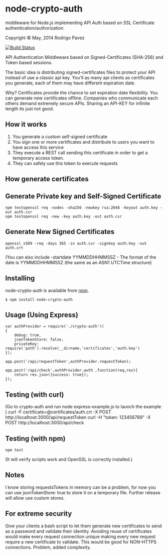 node-crypto-auth
=======================

middleware for Node.js implementing API Auth based on  SSL Certificate
authentication/authorization

Copyright © May, 2014 Rodrigo Pavez

[![Build Status](https://travis-ci.org/rpavez/node-crypto-auth.png)](https://travis-ci.org/rpavez/node-crypto-auth)

API Authentication Middleware based on Signed-Certificates (SHA-256) and Token based sessions.

The basic idea is distributing signed-certificates files to protect your API instead of use a classic api key.
You'll as many api clients as certificates you generate, each of them may have different expiration date.

Why? Certificates provide the chance to set expiration date flexibility. You can generate new certificates offline. 
Companies who communicate each others demand extremely secure APIs. Sharing an API-KEY for infinite length its just not good.

How it works
------------
1. You generate a custom self-signed certificate
2. You sign one or more certificates and distribute to users you want to have access this service
3. They execute a REST call sending this certificate in order to get a temporary access token.
4. They can safely use this token to execute requests

How generate certificates
----------------------------

Generate Private key and Self-Signed Certificate
------------------------------------------------
    npm testopenssl req -nodes -sha256 -newkey rsa:2048 -keyout auth.key -out auth.csr
    npm testopenssl req -new -key auth.key -out auth.csr

Generate New Signed Certificates
--------------------------------
    openssl x509 -req -days 365 -in auth.csr -signkey auth.key -out auth.crt
(You can also include -startdate YYMMDDHHMMSSZ - The format of the date is YYMMDDHHMMSSZ (the same as an ASN1 UTCTime structure)

Installing
----------

node-crypto-auth is available from [npm](https://npmjs.org/package/node-crypto-auth.).

    $ npm install node-crypto-auth

Usage (Using Express)
---------------------

    var authProvider = require('./crypto-auth')(
    {
    	debug: true, 
    	jsonTokenStore: false,
    	privateKey: require('path').resolve(__dirname,'certificates','auth.key')
    });
    
    app.post('/api/requestToken',authProvider.requestToken);
    
    app.post('/api/check',authProvider.auth ,function(req,res){
        return res.json({success: true});
    });


Testing (with curl)
-------------------
(Go to crypto-auth and run node express-example.js to launch the example )
    curl -F certificate=@certificates/auth.crt -X POST http://localhost:3000/api/requestToken
    curl -H "token: 123456789" -X POST http://localhost:3000/api/check


Testing (with npm)
---------------
    npm test
(It will verify scripts work and OpenSSL is correctly installed.)

Notes
-----
I know storing requestsTokens in memory can be a problem, for now you can use jsonTokenStore: true to store it on a temporary file. Further release will allow use custom stores.

For extreme security
--------------------
Give your clients a bash script to let them generate new certificates to send as a password and validate their identity. Avoiding reuse of certificates would make every request connection unique making every new request require a new certificate to validate. This would be good for NON-HTTPS connections. Problem, added complexity.